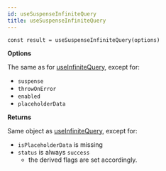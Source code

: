 ```yaml
---
id: useSuspenseInfiniteQuery
title: useSuspenseInfiniteQuery
---
```


```tsx
const result = useSuspenseInfiniteQuery(options)
```

**Options**

The same as for [useInfiniteQuery](../reference/useInfiniteQuery), except for:
- `suspense`
- `throwOnError`
- `enabled`
- `placeholderData`

**Returns**

Same object as [useInfiniteQuery](../reference/useInfiniteQuery), except for:
- `isPlaceholderData` is missing
- `status` is always `success`
  - the derived flags are set accordingly.
